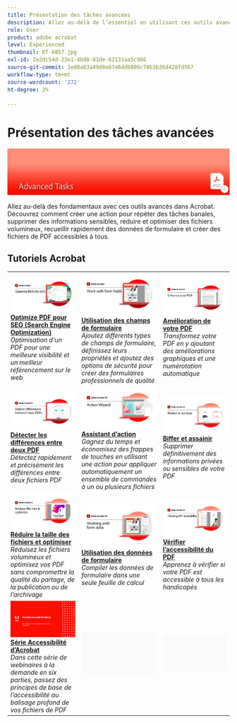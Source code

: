 ```yaml
---
title: Présentation des tâches avancées
description: Allez au-delà de l’essentiel en utilisant ces outils avancés dans Acrobat
role: User
product: adobe acrobat
level: Experienced
thumbnail: KT-6857.jpg
exl-id: 2e2dc54d-23e1-4bd8-81de-62131aa5c966
source-git-commit: 1ed8a83a49d8e87a6ddb806c70b3b26d428fd567
workflow-type: tm+mt
source-wordcount: '272'
ht-degree: 2%

---
```


# Présentation des tâches avancées

![Image de prise en main d&#39;Acrobat](../assets/Hero-AdvancedTasks.png)

Allez au-delà des fondamentaux avec ces outils avancés dans Acrobat. Découvrez comment créer une action pour répéter des tâches banales, supprimer des informations sensibles, réduire et optimiser des fichiers volumineux, recueillir rapidement des données de formulaire et créer des fichiers de PDF accessibles à tous.

## Tutoriels Acrobat

<table style="table-layout:fixed">
<tr>
  <td>
    <a href="optimizeseo.md">
      <img alt="Optimize PDF pour SEO (Search Engine Optimization)" src="../assets/seo_1280.png" />
    </a>
    <div>
    <a href="optimizeseo.md"><strong>Optimize PDF pour SEO (Search Engine Optimization)</strong></a>
    </div>
    <em>Optimisation d'un PDF pour une meilleure visibilité et un meilleur référencement sur le web</em>
    <br>
  </td>
  <td>
    <a href="workforms.md">
      <img alt="Utilisation des champs de formulaire" src="../assets/Workform_1280.png" />
    </a>
    <div>
    <a href="workforms.md"><strong>Utilisation des champs de formulaire</strong></a>
    </div>
    <em>Ajoutez différents types de champs de formulaire, définissez leurs propriétés et ajoutez des options de sécurité pour créer des formulaires professionnels de qualité</em>
    <br>
  </td>
  <td>
    <a href="enhance.md">
      <img alt="Amélioration de votre PDF" src="../assets/Enhance_1280.png" />
    </a>
    <div>
    <a href="enhance.md"><strong>Amélioration de votre PDF</strong></a>
    </div>
    <em>Transformez votre PDF en y ajoutant des améliorations graphiques et une numérotation automatique</em>
    <br>
  </td>
</tr>
<tr>
  <td>
    <a href="compare.md">
      <img alt="Détecter les différences entre deux PDF" src="../assets/Compare_1280.png" />
    </a>
    <div>
    <a href="compare.md"><strong>Détecter les différences entre deux PDF</strong></a>
    </div>
    <em>Détectez rapidement et précisément les différences entre deux fichiers PDF</em>
    <br>
  </td> 
  <td>
    <a href="action.md">
      <img alt="Assistant d’action" src="../assets/Action.jpg" />
    </a>
    <div>
    <a href="action.md"><strong>Assistant d’action</strong></a>
    </div>
    <em>Gagnez du temps et économisez des frappes de touches en utilisant une action pour appliquer automatiquement un ensemble de commandes à un ou plusieurs fichiers</em>
    <br>
  </td>  
  <td>
    <a href="redact.md">
      <img alt="Biffer et assainir" src="../assets/Redact.jpg" />
    </a>
    <div>
    <a href="redact.md"><strong>Biffer et assainir</strong></a>
    </div>
    <em>Supprimer définitivement des informations privées ou sensibles de votre PDF</em>
    <br>
  </td>
</tr>
<tr>
  <td>
    <a href="reduce.md">
      <img alt="Réduire la taille des fichiers et optimiser" src="../assets/Reduce.jpg" />
    </a>
    <div>
    <a href="reduce.md"><strong>Réduire la taille des fichiers et optimiser</strong></a>
    </div>
    <em>Réduisez les fichiers volumineux et optimisez vos PDF sans compromettre la qualité du partage, de la publication ou de l’archivage</em>
    <br>
  </td>
   <td>
    <a href="formdata.md">
      <img alt="Assistant d’action" src="../assets/FormData.jpg" />
    </a>
    <div>
    <a href="formdata.md"><strong>Utilisation des données de formulaire</strong></a>
    </div>
    <em>Compiler les données de formulaire dans une seule feuille de calcul</em>
    <br>
  </td>
   <td>
    <a href="accessibility.md">
      <img alt="Vérifier l’accessibilité du PDF" src="../assets/Checkingaccessible_1280.jpg" />
    </a>
    <div>
    <a href="accessibility.md"><strong>Vérifier l’accessibilité du PDF</strong></a>
    </div>
    <em>Apprenez à vérifier si votre PDF est accessible à tous les handicapés</em>
    <br>
  </td>
</tr>
<tr>
  <td>
    <a href="accessibility-series.md">
      <img alt="Préparation des fichiers de PDF accessibles" src="../assets/Accessibilityseries_1280.png" />
    </a>
    <div>
    <a href="accessibility-series.md"><strong>Série Accessibilité d’Acrobat</strong></a>
    </div>
    <em>Dans cette série de webinaires à la demande en six parties, passez des principes de base de l’accessibilité au balisage profond de vos fichiers de PDF</em>
    <br>
  </td>
  <td>
   <img alt="Espaceur" src="../assets/Grayspacer.png" />
    <div>
    <br>
  </td>
  <td>
   <img alt="Espaceur" src="../assets/Grayspacer.png" />
    <div>
    <br>
  </td>
</tr>
</table>
